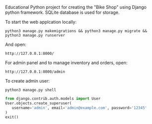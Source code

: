 Educational Python project for creating the "Bike Shop" using Django python framework.
SQLite database is used for storage.

To start the web applcation locally:

```Shell
python3 manage.py makemigrations && python3 manage.py migrate && python3 manage.py runserver
```

And open:

```http://127.0.0.1:8000/```

For admin panel and to manage inventory and orders, open:

```http://127.0.0.1:8000/admin```

To create admin user:

```Shell
python3 manage.py shell
```

```python
from django.contrib.auth.models import User
User.objects.create_superuser(
   username='admin', email='admin@example.com', password='12345'
)
exit()
```
